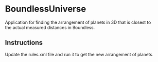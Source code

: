 # BoundlessUniverse
Application for finding the arrangement of planets in 3D that is closest to the actual measured distances in Boundless.

## Instructions
Update the rules.xml file and run it to get the new arrangement of planets.
